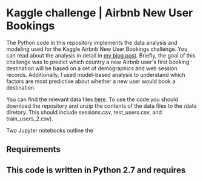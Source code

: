# Kaggle challenge | Airbnb New User Bookings


The Python code in this repository implements the data analysis and modeling used for the Kaggle Airbnb New User Bookings challenge.  You can read about the analysis in detail in [my blog post](https://purcelba.github.io/Kaggle-airbnb/).  Briefly, the goal of this challenge was to predict which country a new Airbnb user's first booking destination will be based on a set of demographics and web session records. Additionally, I used model-based analysis to understand which factors are most predictive about whether a new user would book a destination. 

You can find the relevant data files [here](https://www.kaggle.com/c/airbnb-recruiting-new-user-bookings/data).  To use the code you should download the repository and unzip the contents of the data files to the /data diretory.  This should include sessions.csv, test_users.csv, and train_users_2.csv).   

Two Jupyter notebooks outline the 



## Requirements
This code is written in Python 2.7 and requires
- 

# 
